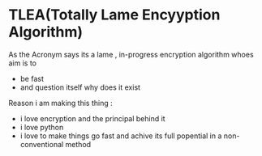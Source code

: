 # TLEA(Totally Lame Encyyption Algorithm)

As the Acronym says its a lame , in-progress encryption algorithm whoes aim is to 
* be fast
* and question itself why does it exist

Reason i am making this thing :
* i love encryption and the principal behind it
* i love python
* i love to make things go fast and achive its full popential in a non-conventional method

